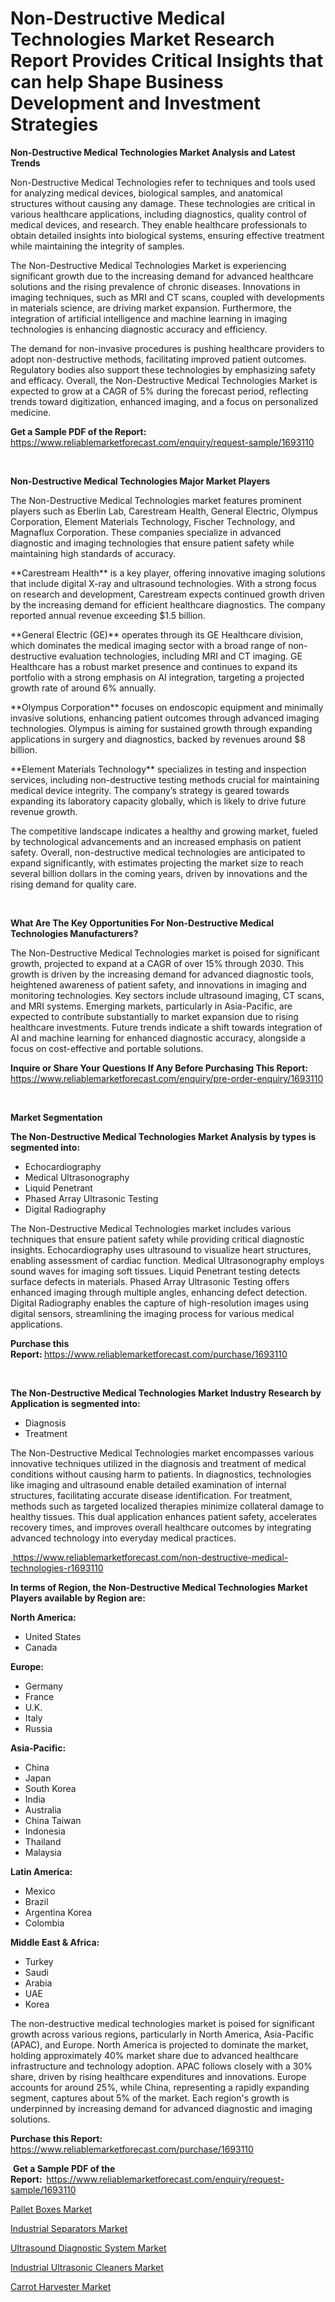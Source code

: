 <p><h1>Non-Destructive Medical Technologies Market Research Report Provides Critical Insights that can help Shape Business Development and Investment Strategies</h1></p><p><strong>Non-Destructive Medical Technologies Market Analysis and Latest Trends</strong></p>
<p><p>Non-Destructive Medical Technologies refer to techniques and tools used for analyzing medical devices, biological samples, and anatomical structures without causing any damage. These technologies are critical in various healthcare applications, including diagnostics, quality control of medical devices, and research. They enable healthcare professionals to obtain detailed insights into biological systems, ensuring effective treatment while maintaining the integrity of samples.</p><p>The Non-Destructive Medical Technologies Market is experiencing significant growth due to the increasing demand for advanced healthcare solutions and the rising prevalence of chronic diseases. Innovations in imaging techniques, such as MRI and CT scans, coupled with developments in materials science, are driving market expansion. Furthermore, the integration of artificial intelligence and machine learning in imaging technologies is enhancing diagnostic accuracy and efficiency.</p><p>The demand for non-invasive procedures is pushing healthcare providers to adopt non-destructive methods, facilitating improved patient outcomes. Regulatory bodies also support these technologies by emphasizing safety and efficacy. Overall, the Non-Destructive Medical Technologies Market is expected to grow at a CAGR of 5% during the forecast period, reflecting trends toward digitization, enhanced imaging, and a focus on personalized medicine.</p></p>
<p><strong>Get a Sample PDF of the Report:&nbsp;</strong> <a href="https://www.reliablemarketforecast.com/enquiry/request-sample/1693110?utm_campaign=1727&utm_medium=2&utm_source=Github&utm_content=ia&utm_term=20102024&utm_id=non-destructive-medical-technologies">https://www.reliablemarketforecast.com/enquiry/request-sample/1693110</a></p>
<p>&nbsp;</p>
<p><strong>Non-Destructive Medical Technologies Major Market Players</strong></p>
<p><p>The Non-Destructive Medical Technologies market features prominent players such as Eberlin Lab, Carestream Health, General Electric, Olympus Corporation, Element Materials Technology, Fischer Technology, and Magnaflux Corporation. These companies specialize in advanced diagnostic and imaging technologies that ensure patient safety while maintaining high standards of accuracy.</p><p>**Carestream Health** is a key player, offering innovative imaging solutions that include digital X-ray and ultrasound technologies. With a strong focus on research and development, Carestream expects continued growth driven by the increasing demand for efficient healthcare diagnostics. The company reported annual revenue exceeding $1.5 billion.</p><p>**General Electric (GE)** operates through its GE Healthcare division, which dominates the medical imaging sector with a broad range of non-destructive evaluation technologies, including MRI and CT imaging. GE Healthcare has a robust market presence and continues to expand its portfolio with a strong emphasis on AI integration, targeting a projected growth rate of around 6% annually.</p><p>**Olympus Corporation** focuses on endoscopic equipment and minimally invasive solutions, enhancing patient outcomes through advanced imaging technologies. Olympus is aiming for sustained growth through expanding applications in surgery and diagnostics, backed by revenues around $8 billion.</p><p>**Element Materials Technology** specializes in testing and inspection services, including non-destructive testing methods crucial for maintaining medical device integrity. The company’s strategy is geared towards expanding its laboratory capacity globally, which is likely to drive future revenue growth.</p><p>The competitive landscape indicates a healthy and growing market, fueled by technological advancements and an increased emphasis on patient safety. Overall, non-destructive medical technologies are anticipated to expand significantly, with estimates projecting the market size to reach several billion dollars in the coming years, driven by innovations and the rising demand for quality care.</p></p>
<p>&nbsp;</p>
<p><strong>What Are The Key Opportunities For Non-Destructive Medical Technologies Manufacturers?</strong></p>
<p><p>The Non-Destructive Medical Technologies market is poised for significant growth, projected to expand at a CAGR of over 15% through 2030. This growth is driven by the increasing demand for advanced diagnostic tools, heightened awareness of patient safety, and innovations in imaging and monitoring technologies. Key sectors include ultrasound imaging, CT scans, and MRI systems. Emerging markets, particularly in Asia-Pacific, are expected to contribute substantially to market expansion due to rising healthcare investments. Future trends indicate a shift towards integration of AI and machine learning for enhanced diagnostic accuracy, alongside a focus on cost-effective and portable solutions.</p></p>
<p><strong>Inquire or Share Your Questions If Any Before Purchasing This Report:</strong> <a href="https://www.reliablemarketforecast.com/enquiry/pre-order-enquiry/1693110?utm_campaign=1727&utm_medium=2&utm_source=Github&utm_content=ia&utm_term=20102024&utm_id=non-destructive-medical-technologies">https://www.reliablemarketforecast.com/enquiry/pre-order-enquiry/1693110</a></p>
<p>&nbsp;</p>
<p><strong>Market Segmentation</strong></p>
<p><strong>The Non-Destructive Medical Technologies Market Analysis by types is segmented into:</strong></p>
<p><ul><li>Echocardiography</li><li>Medical Ultrasonography</li><li>Liquid Penetrant</li><li>Phased Array Ultrasonic Testing</li><li>Digital Radiography</li></ul></p>
<p><p>The Non-Destructive Medical Technologies market includes various techniques that ensure patient safety while providing critical diagnostic insights. Echocardiography uses ultrasound to visualize heart structures, enabling assessment of cardiac function. Medical Ultrasonography employs sound waves for imaging soft tissues. Liquid Penetrant testing detects surface defects in materials. Phased Array Ultrasonic Testing offers enhanced imaging through multiple angles, enhancing defect detection. Digital Radiography enables the capture of high-resolution images using digital sensors, streamlining the imaging process for various medical applications.</p></p>
<p><strong>Purchase this Report:&nbsp;</strong><a href="https://www.reliablemarketforecast.com/purchase/1693110?utm_campaign=1727&utm_medium=2&utm_source=Github&utm_content=ia&utm_term=20102024&utm_id=non-destructive-medical-technologies">https://www.reliablemarketforecast.com/purchase/1693110</a></p>
<p>&nbsp;</p>
<p><strong>The Non-Destructive Medical Technologies Market Industry Research by Application is segmented into:</strong></p>
<p><ul><li>Diagnosis</li><li>Treatment</li></ul></p>
<p><p>The Non-Destructive Medical Technologies market encompasses various innovative techniques utilized in the diagnosis and treatment of medical conditions without causing harm to patients. In diagnostics, technologies like imaging and ultrasound enable detailed examination of internal structures, facilitating accurate disease identification. For treatment, methods such as targeted localized therapies minimize collateral damage to healthy tissues. This dual application enhances patient safety, accelerates recovery times, and improves overall healthcare outcomes by integrating advanced technology into everyday medical practices.</p></p>
<p><a href="https://www.reliablemarketforecast.com/non-destructive-medical-technologies-r1693110?utm_campaign=1727&utm_medium=2&utm_source=Github&utm_content=ia&utm_term=20102024&utm_id=non-destructive-medical-technologies">&nbsp;https://www.reliablemarketforecast.com/non-destructive-medical-technologies-r1693110</a></p>
<p><strong>In terms of Region, the Non-Destructive Medical Technologies Market Players available by Region are:</strong></p>
<p>
    <p> <strong> North America: </strong>
        <ul>
            <li>United States</li>
            <li>Canada</li>
        </ul>
        </p> 
    <p> <strong> Europe: </strong>
        <ul>
            <li>Germany</li>
            <li>France</li>
            <li>U.K.</li>
            <li>Italy</li>
            <li>Russia</li>
        </ul>
        </p> 
    <p> <strong> Asia-Pacific: </strong>
        <ul>
            <li>China</li>
            <li>Japan</li>
            <li>South Korea</li>
            <li>India</li>
            <li>Australia</li>
            <li>China Taiwan</li>
            <li>Indonesia</li>
            <li>Thailand</li>
            <li>Malaysia</li>
        </ul>
        </p> 
    <p> <strong> Latin America: </strong>
        <ul>
            <li>Mexico</li>
            <li>Brazil</li>
            <li>Argentina Korea</li>
            <li>Colombia</li>
        </ul>
        </p> 
    <p> <strong> Middle East & Africa: </strong>
        <ul>
            <li>Turkey</li>
            <li>Saudi</li>
            <li>Arabia</li>
            <li>UAE</li>
            <li>Korea</li>
        </ul>
    </p>
    </p>
<p><p>The non-destructive medical technologies market is poised for significant growth across various regions, particularly in North America, Asia-Pacific (APAC), and Europe. North America is projected to dominate the market, holding approximately 40% market share due to advanced healthcare infrastructure and technology adoption. APAC follows closely with a 30% share, driven by rising healthcare expenditures and innovations. Europe accounts for around 25%, while China, representing a rapidly expanding segment, captures about 5% of the market. Each region's growth is underpinned by increasing demand for advanced diagnostic and imaging solutions.</p></p>
<p><strong>Purchase this Report: </strong><a href="https://www.reliablemarketforecast.com/purchase/1693110?utm_campaign=1727&utm_medium=2&utm_source=Github&utm_content=ia&utm_term=20102024&utm_id=non-destructive-medical-technologies">https://www.reliablemarketforecast.com/purchase/1693110</a></p>
<p>&nbsp;<strong>Get a Sample PDF of the Report:&nbsp;&nbsp;</strong><a href="https://www.reliablemarketforecast.com/enquiry/request-sample/1693110?utm_campaign=1727&utm_medium=2&utm_source=Github&utm_content=ia&utm_term=20102024&utm_id=non-destructive-medical-technologies">https://www.reliablemarketforecast.com/enquiry/request-sample/1693110</a></p>
<p><strong></strong></p>
<p><p><a href="https://www.linkedin.com/pulse/pallet-boxes-market-indicators-size-regional-breakdown-player-9wq3e?utm_campaign=1727&utm_medium=2&utm_source=Github&utm_content=ia&utm_term=20102024&utm_id=non-destructive-medical-technologies">Pallet Boxes Market</a></p><p><a href="https://www.linkedin.com/pulse/industrial-separators-market-growth-outlook-from-2024-2031-mkrqe?utm_campaign=1727&utm_medium=2&utm_source=Github&utm_content=ia&utm_term=20102024&utm_id=non-destructive-medical-technologies">Industrial Separators Market</a></p><p><a href="https://www.linkedin.com/pulse/ultrasound-diagnostic-system-market-trends-insights-type-islxe?utm_campaign=1727&utm_medium=2&utm_source=Github&utm_content=ia&utm_term=20102024&utm_id=non-destructive-medical-technologies">Ultrasound Diagnostic System Market</a></p><p><a href="https://www.linkedin.com/pulse/future-innovation-global-industrial-ultrasonic-cleaners-market-466se?utm_campaign=1727&utm_medium=2&utm_source=Github&utm_content=ia&utm_term=20102024&utm_id=non-destructive-medical-technologies">Industrial Ultrasonic Cleaners Market</a></p><p><a href="https://www.linkedin.com/pulse/carrot-harvester-market-research-report-2024-2031-score-market-rrwse?utm_campaign=1727&utm_medium=2&utm_source=Github&utm_content=ia&utm_term=20102024&utm_id=non-destructive-medical-technologies">Carrot Harvester Market</a></p></p>